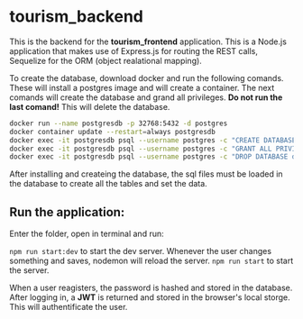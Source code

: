 # tourism_backend

This is the backend for the **tourism_frontend** application. This is a Node.js application that makes use of Express.js for routing the REST 
calls, Sequelize for the ORM (object realational mapping).

To create the database, download docker and run the following comands. These will install a postgres image and will create a container.
The next comands will create the database and grand all privileges. **Do not run the last comand!** This will delete the database.

```sh
docker run --name postgresdb -p 32768:5432 -d postgres
docker container update --restart=always postgresdb
docker exec -it postgresdb psql --username postgres -c "CREATE DATABASE devdb OWNER postgres;"
docker exec -it postgresdb psql --username postgres -c "GRANT ALL PRIVILEGES ON DATABASE devdb TO postgres;"
docker exec -it postgresdb psql --username postgres -c "DROP DATABASE devdb"
```

After installing and createing the database, the sql files must be loaded in the database to create all the tables and set the data.
## Run the application:
Enter the folder, open in terminal and run:

```npm run start:dev``` to start the dev server. Whenever the user changes something and saves, nodemon will reload the server.
```npm run start``` to start the server.

When a user reagisters, the password is hashed and stored in the database.
After logging in, a **JWT** is returned and stored in the browser's local storge. This will authentificate the user.
